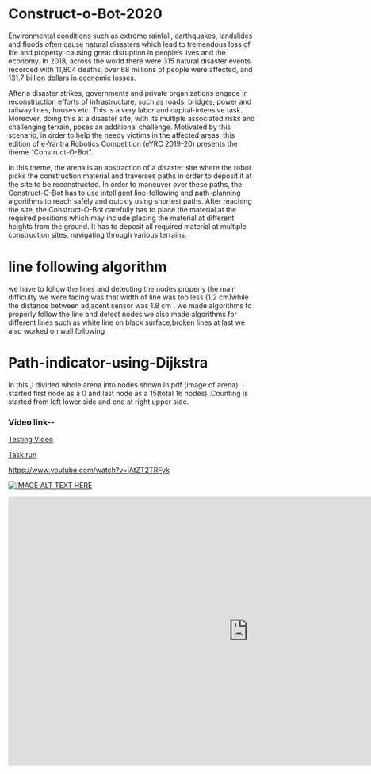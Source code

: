 # Construct-o-Bot-2020
Environmental conditions such as extreme rainfall, earthquakes, landslides and floods often cause natural disasters which lead to tremendous loss of life and property, causing great disruption in people’s lives and the economy. In 2018, across the world there were 315 natural disaster events recorded with 11,804 deaths, over 68 millions of people were affected, and 131.7 billion dollars in economic losses.

After a disaster strikes, governments and private organizations engage in reconstruction efforts of infrastructure, such as roads, bridges, power and railway lines, houses etc. This is a very labor and capital-intensive task. Moreover, doing this at a disaster site, with its multiple associated risks and challenging terrain, poses an additional challenge.
Motivated by this scenario, in order to help the needy victims in the affected areas, this edition of e-Yantra Robotics Competition (eYRC 2019-20) presents the theme “Construct-O-Bot”.

In this theme, the arena is an abstraction of a disaster site where the robot picks the construction material and traverses paths in order to deposit it at the site to be reconstructed. In order to maneuver over these paths, the Construct-O-Bot has to use intelligent line-following and path-planning algorithms to reach safely and quickly using shortest paths.
After reaching the site, the Construct-O-Bot carefully has to place the material at the required positions which may include placing the material at different heights from the ground. It has to deposit all required material at multiple construction sites, navigating through various terrains.
# line following algorithm
we have to follow the lines and detecting the nodes properly the main difficulty we were facing was that width of line was too less (1.2 cm)while the distance between adjacent sensor was 1.8 cm . 
we made algorithms to properly follow the line and detect nodes 
we also made algorithms for different lines such as white line on black surface,broken lines
at last we also worked on wall following 
# Path-indicator-using-Dijkstra
In this ,i divided whole arena into nodes shown in pdf (image of arena). I started first node as a 0 and last node as a 15(total 16 nodes) .Counting is started from left lower side and end at right upper side.

### Video link--
 <a href="https://youtu.be/pxJVUJepiiM">Testing Video</a>
 
 <a href="https://www.youtube.com/watch?v=jAtZT2TRFyk" > Task run </a>
 
 https://www.youtube.com/watch?v=jAtZT2TRFyk
 
 [![IMAGE ALT TEXT HERE](https://img.youtube.com/vi/YOUTUBE_VIDEO_ID_HERE/0.jpg)](https://www.youtube.com/watch?v=jAtZT2TRFyk)
 

<iframe width="967" height="544" src="https://www.youtube.com/embed/kXy0ABd1vwo" frameborder="0" allow="accelerometer; autoplay; clipboard-write; encrypted-media; gyroscope; picture-in-picture" allowfullscreen></iframe>

